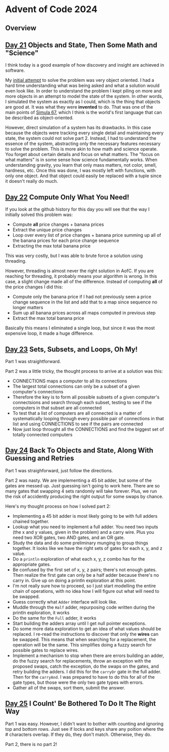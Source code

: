 # Advent of Code 2024

## Overview

## [Day 21](day21.groovy) Objects and State, Then Some Math and "Science"

I think today is a good example of how discovery and insight are achieved in software.

My [initial attempt](day21_part_1.groovy) to solve the problem was very object oriented. I had a hard time understanding what was being asked and what a solution would even look like. In order to understand the problem I kept piling on more and more objects in an attempt to model the state of the system. In other words, I simulated the system as exactly as I could, which is the thing that objects are good at. It was what they were **invented** to do. That was one of the main points of [Simula 67](https://en.wikipedia.org/wiki/Simula), which I think is the world's first language that can be described as object-oriented.

However, direct simulation of a system has its drawbacks. In this case because the objects were tracking every single detail and maintaining every state, the system could not solve part 2. Instead, I had to understand the essence of the system, abstracting only the necessary features necessary to solve the problem. This is more akin to how math and science operate. You forget about certain details and focus on what matters. The "focus on what matters" is in some sense how science fundamentally works. When understanding gravity, you learn that only mass matters, not color, smell, hardness, etc. Once this was done, I was mostly left with functions, with only one object. And that object could easily be replaced with a tuple since it doesn't really do much.

## [Day 22](day22.groovy) Compute Only What You Need!

If you look at the github history for this day you will see that the way I initially solved this problem was:

* Compute **all** price changes + banana prices
* Extract the unique price changes
* Loop over every list of price changes + banana price summing up all of the banana prices for each price change sequence
* Extracting the max total banana price 

This was very costly, but I was able to brute force a solution using threading.

However, threading is almost never the right solution in AofC. If you are reaching for threading, it probably means your algorithm is wrong. In this case, a slight change made all of the difference. Instead of computing **all** of the price changes I did this:

* Compute only the banana price if I had not previously seen a price change sequence in the list and add that to a map since sequence no longer matters
* Sum up all banana prices across all maps computed in previous step
* Extract the max total banana price

Basically this means I eliminated a single loop, but since it was the most expensive loop, it made a huge difference.

## [Day 23](day23.groovy) Sets, Subsets, and Loops, Oh My!

Part 1 was straightforward.

Part 2 was a little tricky, the thought process to arrive at a solution was this:

* CONNECTIONS maps a computer to all its connections
* The largest total connections can only be a subset of a given computer's connections
* Therefore the key is to form all possible subsets of a given computer's connectsions and search through each subset, testing to see if the computers in that subset are all connected
* To test that a list of computers are all connected is a matter of systematically looping through every possible pair of connections in that list and using CONNECTIONS to see if the pairs are connected
* Now just loop throught all the CONNECTIONS and find the biggest set of totally connected computers

## [Day 24](day24.groovy) Back To Objects and State, Along With Guessing and Retries

Part 1 was straighforward, just follow the directions.

Part 2 was nasty. We are implementing a 45 bit adder, but some of the gates are messed up. Just guessing isn't going to work here. There are so many gates that swapping 4 sets randomly will take forever. Plus, we run the risk of accidently producing the right output for some swaps by chance.

Here's my thought process on how I solved part 2:

* Implementing a 45 bit adder is most likely going to be with full adders chained together.
* Lookup what you need to implement a full adder. You need two inputs (the x and y values, given in the problem) and a carry wire. Plus you need two XOR gates, two AND gates, and an OR gate.
* Study the data and do some preliminary munging to group things together. It looks like we have the right sets of gates for each x, y, and z value.
* Do a `println` exploration of what each x, y, z combo has for the appropriate gates.
* Be confused by the first set of x, y, z pairs; there's not enough gates. Then realize the first gate can only be a half adder because there's no carry in. Give up on doing a println exploration at this point.
* I'm not really sure how to proceed, so I just start modelling the entire chain of operations, with no idea how I will figure out what will need to be swapped.
* Guess correctly what `Adder` interface will look like.
* Muddle through the `Half` adder, repurposing code written during the println exploration, it works
* Do the same for the `Full` adder, it works
* Start building the adders array until I get null pointer exceptions.
* Do some more data exploration to get an idea of what values should be replaced. I re-read the instructions to discover that only the **wires** can be swapped. This means that when searching for a replacement, the operation will be the same. This simplifies doing a fuzzy search for possible gates to replace wires.
* Implement a mechanism to stop when there are errors building an adder, do the fuzzy search for replacements, throw an exception with the proposed swaps, catch the exception, do the swaps on the gates, and retry building the adders. I did this for the `carryOr` gate in the full adder. Then for the `carryAnd`. I was prepared to have to do this for all of the gate types, but those were the only two gate types with errors.
* Gather all of the swaps, sort them, submit the answer.

## [Day 25](day24.groovy) I Coulnt' Be Bothered To Do It The Right Way

Part 1 was easy. However, I didn't want to bother with counting and ignoring top and bottom rows. Just see if locks and keys share any poition where the # characters overlap. If they do, they don't match. Otherwise, they do.

Part 2, there is no part 2!
